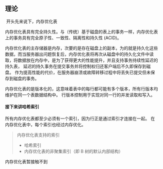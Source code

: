 ## 理论

​	开头先来说下，内存优化表

​	内存优化表具有完全持久性。与（传统）基于磁盘的表上的事务一样，内存优化表上的事务具有完全原子性、一致性、隔离性和持久性 (ACID)。

​	内存优化表的主存储器是内存，次要的是存在磁盘上的副本，为的就是持久化这些数据，而当服务器出问题恢复后，内存优化表将再次从磁盘中的持久化文件中读取，将数据放在内存中，是为了获得更大的性能提升，并且支持事务持续性延迟的持久表， 延迟的持久事务在提交事务并将控制权归还客户端后不久即保存到磁盘。 作为提高性能的代价，在服务器崩溃或故障转移过程中将丢失已提交但未保存到磁盘的事务。

​	内存优化表的是版本化的，这意味着表中的每行都可能有多个版本，所有行版本均维护在同一个表数据结构中。 行版本控制用于实现对同一行的并发读取和写入。

#### 接下来讲哈希索引

所有内存优化表都至少必须有一个索引，因为行正是通过索引才连接在一起。 在内存优化表中，每个索引也经过内存优化。

> 内存优化表支持的索引
>
> * 哈希索引
> * 内存优化表的非聚集索引（即 B 树的默认内部结构）

内存优化表暂接触不到